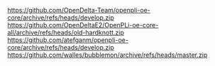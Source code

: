 https://github.com/OpenDelta-Team/openpli-oe-core/archive/refs/heads/develop.zip
https://github.com/OpenDeltaE2/OpenPLi-oe-core-all/archive/refs/heads/old-hardknott.zip
https://github.com/atefganm/openpli-oe-core/archive/refs/heads/develop.zip
https://github.com/walles/bubblemon/archive/refs/heads/master.zip

